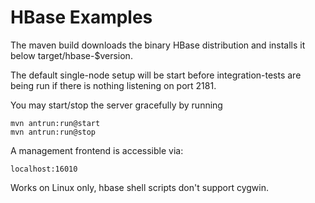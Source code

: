 # HBase Examples

The maven build downloads the binary HBase distribution and installs it below target/hbase-$version.

The default single-node setup will be start before integration-tests are being run if there is
nothing listening on port 2181.

You may start/stop the server gracefully by running 

    mvn antrun:run@start
    mvn antrun:run@stop

A management frontend is accessible via:

    localhost:16010

Works on Linux only, hbase shell scripts don't support cygwin.
